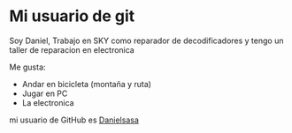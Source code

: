 # Mi usuario de git

Soy Daniel, Trabajo en SKY como reparador de decodificadores y tengo un taller de reparacion en electronica 

Me gusta:

- Andar en bicicleta (montaña y ruta)
- Jugar en PC
- La electronica 

mi usuario de GitHub es [Danielsasa](https://github.com/Danielsasa)